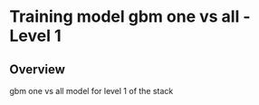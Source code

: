Training model gbm one vs all - Level 1
==================================================

## Overview
gbm one vs all model for level 1 of the stack



